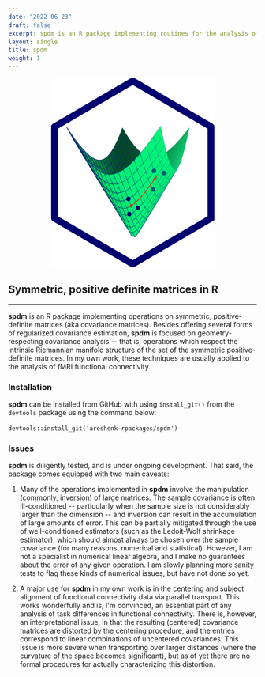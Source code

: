 ```yaml
---
date: "2022-06-23"
draft: false
excerpt: spdm is an R package implementing routines for the analysis of symmetric, positive-definite matrices (i.e. covariance matrices). It implements several forms of regularized estimation, means, and distance functions, as well as Riemannian operations allowing for e.g. the centering of fMRI functional connectivity data by parallel transport.
layout: single
title: spdm
weight: 1
---
```


<p align="center">
  <img src="spdm-hex.png" />
</p>

## Symmetric, positive definite matrices in R

---

**spdm** is an R package implementing operations on symmetric, positive-definite matrices (aka covariance matrices). Besides offering several forms of regularized covariance estimation, **spdm** is focused on geometry-respecting covariance analysis -- that is, operations which respect the intrinsic Riemannian manifold structure of the set of the symmetric positive-definite matrices. In my own work, these techniques are usually applied to the analysis of fMRI functional connectivity.

### Installation

**spdm** can be installed from GitHub with using `install_git()` from the `devtools` package using the command below:

`devtools::install_git('areshenk-rpackages/spdm')`

### Issues

**spdm** is diligently tested, and is under ongoing development. That said, the  package comes equipped with two main caveats:

1. Many of the operations implemented in **spdm** involve the manipulation (commonly, inversion) of large matrices. The sample covariance is often ill-conditioned -- particularly when the sample size is not considerably larger than the dimension -- and inversion can result in the accumulation of large amounts of error. This can be partially mitigated through the use of well-conditioned estimators (such as the Ledoit-Wolf shrinkage estimator), which should almost always be chosen over the sample covariance (for many reasons, numerical and statistical). However, I am not a specialist in numerical linear algebra, and I make no guarantees about the error of any given operation. I am slowly planning more sanity tests to flag these kinds of numerical issues, but have not done so yet.

2. A major use for **spdm** in my own work is in the centering and subject alignment of functional connectivity data via parallel transport. This works wonderfully and is, I'm convinced, an essential part of any analysis of task differences in functional connectivity. There is, however, an interpretational issue, in that the resulting (centered) covariance matrices are distorted by the centering procedure, and the entries correspond to linear combinations of uncentered covariances. This issue is more severe when transporting over larger distances (where the curvature of the space becomes significant), but as of yet there are no formal procedures for actually characterizing this distortion.
